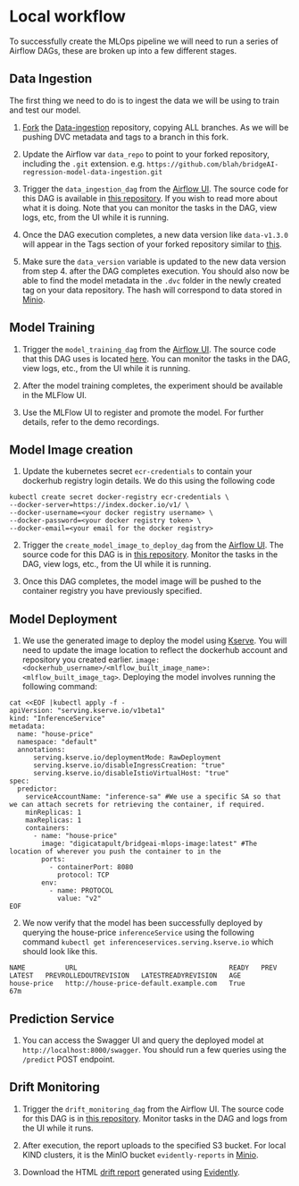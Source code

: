 # Local workflow

To successfully create the MLOps pipeline we will need to run a series of Airflow DAGs, these are broken up into a few different stages.

## Data Ingestion
The first thing we need to do is to ingest the data we will be using to train and test our model.

1. [Fork](https://github.com/digicatapult/bridgeAI-regression-model-data-ingestion/fork) the [Data-ingestion](https://github.com/digicatapult/bridgeAI-regression-model-data-ingestion) repository, copying ALL branches.  As we will be pushing DVC metadata and tags to a branch in this fork.

2. Update the Airflow var `data_repo` to point to your forked repository, including the `.git` extension. e.g. `https://github.com/blah/bridgeAI-regression-model-data-ingestion.git`

3. Trigger the `data_ingestion_dag` from the [Airflow UI](../README.md#airflow). The source code for this DAG is available in [this repository](https://github.com/digicatapult/bridgeAI-regression-model-data-ingestion).  If you wish to read more about what it is doing.
Note that you can monitor the tasks in the DAG, view logs, etc, from the UI while it is running.

4. Once the DAG execution completes, a new data version like `data-v1.3.0` will appear in the Tags section of your forked repository similar to [this](https://github.com/digicatapult/bridgeAI-regression-model-data-ingestion/tags).

5. Make sure the `data_version` variable is updated to the new data version from step 4. after the DAG completes execution.  You should also now be able to find the model metadata in the `.dvc` folder in the newly created tag on your data repository.  The hash will correspond to data stored in [Minio](../README.md#dvc-and-evidently).

## Model Training

1. Trigger the `model_training_dag` from the [Airflow UI](../README.md#airflow). The source code that this DAG uses is located [here](https://github.com/digicatapult/bridgeAI-regression-model-training).  You can monitor the tasks in the DAG, view logs, etc., from the UI while it is running.

2. After the model training completes, the experiment should be available in the MLFlow UI.

3. Use the MLFlow UI to register and promote the model. For further details, refer to the demo recordings.

## Model Image creation

1. Update the kubernetes secret `ecr-credentials` to contain your dockerhub registry login details.  We do this using the following code
```
kubectl create secret docker-registry ecr-credentials \
--docker-server=https://index.docker.io/v1/ \
--docker-username=<your docker registry username> \
--docker-password=<your docker registry token> \
--docker-email=<your email for the docker registry>
```

2. Trigger the `create_model_image_to_deploy_dag` from the [Airflow UI](../README.md#airflow). The source code for this DAG is in [this repository](https://github.com/digicatapult/bridgeAI-model-baseimage).  Monitor the tasks in the DAG, view logs, etc., from the UI while it is running.

3. Once this DAG completes, the model image will be pushed to the container registry you have previously specified.

## Model Deployment

1. We use the generated image to deploy the model using [Kserve](https://kserve.github.io/website/latest). You will need to update the image location to reflect the dockerhub account and repository you created earlier. `image: <dockerhub_username>/<mlflow_built_image_name>:<mlflow_built_image_tag>`. Deploying the model involves running the following command:
```
cat <<EOF |kubectl apply -f -
apiVersion: "serving.kserve.io/v1beta1"
kind: "InferenceService"
metadata:
  name: "house-price"
  namespace: "default"
  annotations:
      serving.kserve.io/deploymentMode: RawDeployment
      serving.kserve.io/disableIngressCreation: "true"
      serving.kserve.io/disableIstioVirtualHost: "true"
spec:
  predictor:
    serviceAccountName: "inference-sa" #We use a specific SA so that we can attach secrets for retrieving the container, if required.
    minReplicas: 1
    maxReplicas: 1
    containers:
      - name: "house-price"
        image: "digicatapult/bridgeai-mlops-image:latest" #The location of wherever you push the container to in the 
        ports:
          - containerPort: 8080
            protocol: TCP
        env:
          - name: PROTOCOL
            value: "v2"
EOF
```
2. We now verify that the model has been successfully deployed by querying the house-price `inferenceService` using the following command `kubectl get inferenceservices.serving.kserve.io` which should look like this.

```
NAME          URL                                      READY   PREV   LATEST   PREVROLLEDOUTREVISION   LATESTREADYREVISION   AGE
house-price   http://house-price-default.example.com   True                                                                  67m
```

## Prediction Service

1. You can access the Swagger UI and query the deployed model at `http://localhost:8000/swagger`.  You should run a few queries using the `/predict` POST endpoint.

## Drift Monitoring

1. Trigger the `drift_monitoring_dag` from the Airflow UI. The source code for this DAG is in [this repository](https://github.com/digicatapult/bridgeAI-drift-monitoring). Monitor tasks in the DAG and logs from the UI while it runs.

2. After execution, the report uploads to the specified S3 bucket. For local KIND clusters, it is the MinIO bucket `evidently-reports` in [Minio](../README.md#dvc-and-evidently).

3. Download the HTML [drift report](https://www.evidentlyai.com/ml-in-production/concept-drift) generated using [Evidently](https://www.evidentlyai.com).
